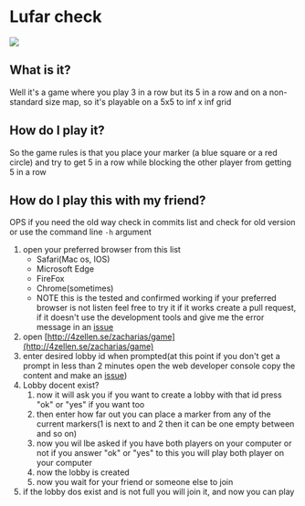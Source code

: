 # Lufar check
![](https://img.shields.io/badge/using-org.json-blue?logo=json)
## What is it?
Well it's a game where you play 3 in a row but its 5 in a row and on a non-standard size map, so it's playable on a 5x5 to inf x inf grid
## How do I play it?
So the game rules is that you place your marker (a blue square or a red circle) and try to get 5 in a row while blocking the other player
from getting 5 in a row
## How do I play this with my friend?
OPS if you need the old way check in commits list and check for old version or use the command line `-h` argument
1. open your preferred browser from this list
   - Safari(Mac os, IOS)
   - Microsoft Edge
   - FireFox
   - Chrome(sometimes)
   - NOTE this is the tested and confirmed working if your preferred browser is not listen feel free to try it if it works create a pull request, if it doesn't use the development tools and give me the error message in an [issue](https://github.com/zaze06/lufar_chack/issues)
2. open [http://4zellen.se/zacharias/game](http://4zellen.se/zacharias/game)
3. enter desired lobby id when prompted(at this point if you don't get a prompt in less than 2 minutes open the web developer console copy the content and make an [issue](https://github.com/zaze06/lufar_chack/issues))
4. Lobby docent exist?
   1. now it will ask you if you want to create a lobby with that id press "ok" or "yes" if you want too
   2. then enter how far out you can place a marker from any of the current markers(1 is next to and 2 then it can be one empty between and so on)
   3. now you wil lbe asked if you have both players on your computer or not if you answer "ok" or "yes" to this you will play both player on your computer
   4. now the lobby is created
   5. now you wait for your friend or someone else to join
5. if the lobby dos exist and is not full you will join it, and now you can play